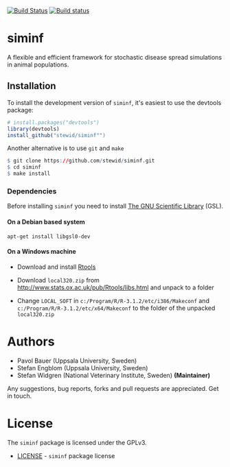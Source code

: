 [![Build Status](https://travis-ci.org/stewid/siminf.svg)](https://travis-ci.org/stewid/siminf)
[![Build status](https://ci.appveyor.com/api/projects/status/pe68xiu1anxvet2n?svg=true)](https://ci.appveyor.com/project/stewid/siminf)

# siminf

A flexible and efficient framework for stochastic disease spread
simulations in animal populations.

## Installation

To install the development version of `siminf`, it's easiest to use
the devtools package:

```r
# install.packages("devtools")
library(devtools)
install_github("stewid/siminf"")
```

Another alternative is to use `git` and `make`

```r
$ git clone https://github.com/stewid/siminf.git
$ cd siminf
$ make install
```

### Dependencies

Before installing `siminf` you need to install
[The GNU Scientific Library](http://www.gnu.org/software/gsl/) (GSL).

#### On a Debian based system

```
apt-get install libgsl0-dev
```

#### On a Windows machine

* Download and install
  [Rtools](http://cran.r-project.org/bin/windows/Rtools/)

* Download `local320.zip` from
  http://www.stats.ox.ac.uk/pub/Rtools/libs.html and unpack to a
  folder

* Change `LOCAL_SOFT` in `c:/Program/R/R-3.1.2/etc/i386/Makeconf` and
  `c:/Program/R/R-3.1.2/etc/x64/Makeconf` to the folder of the
  unpacked `local320.zip`

# Authors

* Pavol Bauer (Uppsala University, Sweden)
* Stefan Engblom (Uppsala University, Sweden)
* Stefan Widgren (National Veterinary Institute, Sweden) **(Maintainer)**

Any suggestions, bug reports, forks and pull requests are
appreciated. Get in touch.

# License

The `siminf` package is licensed under the GPLv3.

- [LICENSE](LICENSE) - `siminf` package license
